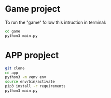 # Game project

To run the "game" follow this intruction in terminal:

```sh
cd game
python3 main.py
```


# APP propject

```sh
git clone
cd app
python3 -m venv env
source env/bin/activate
pip3 install -r requirements
python3 main.py
```

